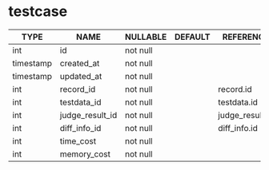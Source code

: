 # testcase

TYPE | NAME | NULLABLE | DEFAULT | REFERENCE | COMMENT
---|---|---|---|---|---
int | id | not null | | |
timestamp | created_at | not null | | |
timestamp | updated_at | not null | | |
int | record_id | not null | | record.id |
int | testdata_id | not null | | testdata.id |
int | judge_result_id | not null | | judge_result.id |
int | diff_info_id | not null | | diff_info.id |
int | time_cost | not null | | |
int | memory_cost | not null | | |

